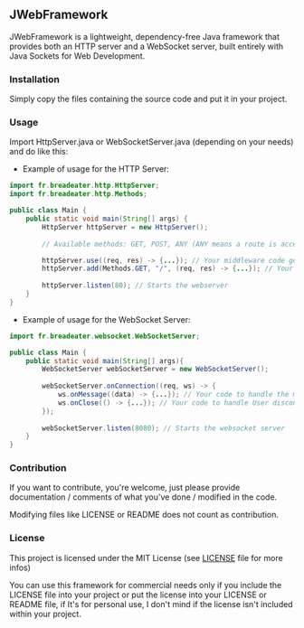 ## JWebFramework

JWebFramework is a lightweight, dependency-free Java framework that provides both an HTTP server and a WebSocket server, built entirely with Java Sockets for Web Development.

### Installation

Simply copy the files containing the source code and put it in your project.

### Usage

Import HttpServer.java or WebSocketServer.java (depending on your needs) and do like this:

- Example of usage for the HTTP Server:

```java
import fr.breadeater.http.HttpServer;
import fr.breadeater.http.Methods;

public class Main {
    public static void main(String[] args) {
        HttpServer httpServer = new HttpServer();
        
        // Available methods: GET, POST, ANY (ANY means a route is accessible with every method)

        httpServer.use((req, res) -> {...}); // Your middleware code goes in the callback
        httpServer.add(Methods.GET, "/", (req, res) -> {...}); // Your code goes in the callback
    
        httpServer.listen(80); // Starts the webserver
    }
}
```

- Example of usage for the WebSocket Server:

```java
import fr.breadeater.websocket.WebSocketServer;

public class Main {
    public static void main(String[] args){
        WebSocketServer webSocketServer = new WebSocketServer();
        
        webSocketServer.onConnection((req, ws) -> {
            ws.onMessage((data) -> {...}); // Your code to handle the message goes in the callback
            ws.onClose(() -> {...}); // Your code to handle User disconnection goes in the callback [OPTIONAL]
        });
        
        webSocketServer.listen(8080); // Starts the websocket server
    }
}
```

### Contribution
If you want to contribute, you're welcome, just please provide documentation / comments of what you've done / modified in the code.

Modifying files like LICENSE or README does not count as contribution.

### License
This project is licensed under the MIT License (see [LICENSE](LICENSE) file for more infos)

You can use this framework for commercial needs only if you include the LICENSE file into your project or put the license into your LICENSE or README file, if It's for personal use, I don't mind if the license isn't included within your project.